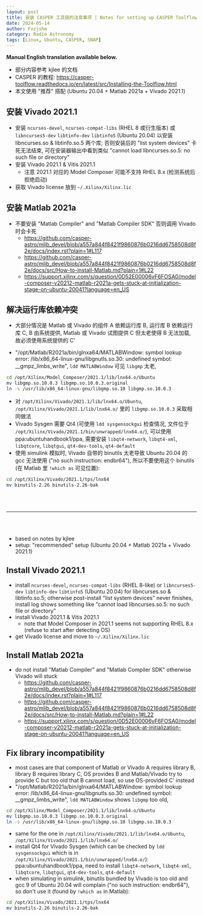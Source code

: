 ```yaml
---
layout: post
title: 安装 CASPER 工具链的注意事项 | Notes for setting up CASPER Toolflow
date: 2024-05-14
author: Fxzjshm
category: Radio Astronomy
tags: [Linux, Ubuntu, CASPER, SNAP]
---
```


**Manual English translation available below.**

* 部分内容参考 kjlee 的文档
* CASPER 的教程: <https://casper-toolflow.readthedocs.io/en/latest/src/Installing-the-Toolflow.html>
* 本文使用 "推荐" 搭配 (Ubuntu 20.04 + Matlab 2021a + Vivado 2021.1)

## 安装 Vivado 2021.1
* 安装 `ncurses-devel`, `ncurses-compat-libs` (RHEL 8 或衍生版本) 或 `libncurses5-dev` `libtinfo-dev` `libtinfo5` (Ubuntu 20.04) 以安装 libncurses.so & libtinfo.so.5 两个库; 否则安装后的 "list system devices" 卡死无法结束, 可在安装器输出中看到类似 "cannot load libncurses.so.5: no such file or directory"
* 安装 Vivado 2021.1 & Vitis 2021.1
  * 注意 2021.1 对应的 Model Composer 可能不支持 RHEL 8.x (检测系统后拒绝启动)
* 获取 Vivado license 放到 `~/.Xilinx/Xilinx.lic`

## 安装 Matlab 2021a
* 不要安装 "Matlab Compiler" and "Matlab Compiler SDK" 否则调用 Vivado 时会卡死
  * <https://github.com/casper-astro/mlib_devel/blob/a557a844f8421f9860876b0216dd6758508d8f2e/docs/index.rst?plain=1#L117>
  * <https://github.com/casper-astro/mlib_devel/blob/a557a844f8421f9860876b0216dd6758508d8f2e/docs/src/How-to-install-Matlab.md?plain=1#L22>
  * <https://support.xilinx.com/s/question/0D52E00006vF6FOSA0/model-composer-v20212-matlab-r2021a-gets-stuck-at-initialization-stage-on-ubuntu-20041?language=en_US>

## 解决运行库依赖冲突
* 大部分情况是 Matlab 或 Vivado 的组件 A 依赖运行库 B, 运行库 B 依赖运行库 C, B 由系统提供, Matlab 或 Vivado 试图提供 C 但太老使得 B 无法加载, 故必须使用系统提供的 C'
<!-- more -->
* "/opt/Matlab/R2021a/bin/glnxa64/MATLABWindow: symbol lookup error: /lib/x86_64-linux-gnu/libgnutls.so.30: undefined symbol: __gmpz_limbs_write", `ldd MATLABWindow` 可见 `libgmp` 太老,
```bash
cd /opt/Xilinx/Model_Composer/2021.1/lib/lnx64.o/Ubuntu
mv libgmp.so.10.0.3 libgmp.so.10.0.3.original
ln -s /usr/lib/x86_64-linux-gnu/libgmp.so.10 libgmp.so.10.0.3
```
* 对 `/opt/Xilinx/Vivado/2021.1/lib/lnx64.o/Ubuntu`, `/opt/Xilinx/Vivado/2021.1/lib/lnx64.o/` 里的 `libgmp.so.10.0.3` 采取相同做法
* Vivado Sysgen 需要 Qt4 (可使用 `ldd sysgensockgui` 检查情况, 文件位于 `/opt/Xilinx/Vivado/2021.1/bin/unwrapped/lnx64.o/`), 可以使用 ppa:ubuntuhandbook1/ppa, 需要安装 `libqt4-network`, `libqt4-xml`, `libqtcore`, `libqtgui`, `qt4-dev-tools`, `qt4-default`
* 使用 simulink 模拟时, Vivado 自带的 binutils 太老导致 Ubuntu 20.04 的 gcc 无法使用 ("no such instruction: endbr64"), 所以不要使用这个 binutils (在 Matlab 里 `!which as` 可见位置):
```bash
cd /opt/Xilinx/Vivado/2021.1/tps/lnx64
mv binutils-2.26 binutils-2.26-bak
```

<br/>
<br/>

---

<br/>
<br/>

* based on notes by kjlee
* setup: "recommended" setup (Ubuntu 20.04 + Matlab 2021a + Vivado 2021.1)

## Install Vivado 2021.1
* install `ncurses-devel`, `ncurses-compat-libs` (RHEL 8-like) or `libncurses5-dev` `libtinfo-dev` `libtinfo5` (Ubuntu 20.04) for libncurses.so & libtinfo.so.5; otherwise post-install "list system devices" never finishes, install log shows something like "cannot load libncurses.so.5: no such file or directory"
* install Vivado 2021.1 & Vitis 2021.1
  * note that Model Composer in 2021.1 seems not supporting RHEL 8.x (refuse to start after detecting OS)
* get Vivado license and move to `~/.Xilinx/Xilinx.lic`

## Install Matlab 2021a
* do not install "Matlab Compiler" and "Matlab Compiler SDK" otherwise Vivado will stuck
  * <https://github.com/casper-astro/mlib_devel/blob/a557a844f8421f9860876b0216dd6758508d8f2e/docs/index.rst?plain=1#L117>
  * <https://github.com/casper-astro/mlib_devel/blob/a557a844f8421f9860876b0216dd6758508d8f2e/docs/src/How-to-install-Matlab.md?plain=1#L22>
  * <https://support.xilinx.com/s/question/0D52E00006vF6FOSA0/model-composer-v20212-matlab-r2021a-gets-stuck-at-initialization-stage-on-ubuntu-20041?language=en_US>

## Fix library incompatibility
* most cases are that component of Matlab or Vivado A requires library B, library B requires library C, OS provides B and Matlab/Vivado try to provide C but too old that B cannot load, so use OS-provided C' instead
* "/opt/Matlab/R2021a/bin/glnxa64/MATLABWindow: symbol lookup error: /lib/x86_64-linux-gnu/libgnutls.so.30: undefined symbol: __gmpz_limbs_write", `ldd MATLABWindow` shows `libgmp` too old,
```bash
cd /opt/Xilinx/Model_Composer/2021.1/lib/lnx64.o/Ubuntu
mv libgmp.so.10.0.3 libgmp.so.10.0.3.original
ln -s /usr/lib/x86_64-linux-gnu/libgmp.so.10 libgmp.so.10.0.3
```
* same for the one in `/opt/Xilinx/Vivado/2021.1/lib/lnx64.o/Ubuntu`, `/opt/Xilinx/Vivado/2021.1/lib/lnx64.o/`
* install Qt4 for Vivado Sysgen (which can be checked by `ldd sysgensockgui` which is in `/opt/Xilinx/Vivado/2021.1/bin/unwrapped/lnx64.o/`): ppa:ubuntuhandbook1/ppa, need to install `libqt4-network`, `libqt4-xml`, `libqtcore`, `libqtgui`, `qt4-dev-tools`, `qt4-default`
* when simulating in simulink, binutils bundled by Vivado is too old and gcc 9 of Ubuntu 20.04 will complain ("no such instruction: endbr64"), so don't use it (found by `!which as` in Matlab):
```bash
cd /opt/Xilinx/Vivado/2021.1/tps/lnx64
mv binutils-2.26 binutils-2.26-bak
```
